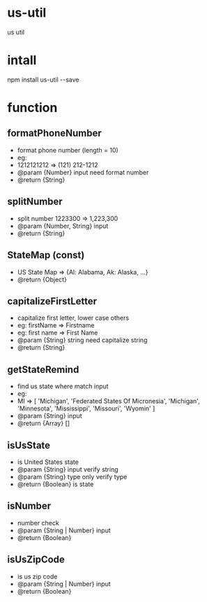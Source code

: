 # us-util
us util

# intall
npm install us-util --save

# function

## formatPhoneNumber

* format phone number (length = 10)
* eg: 
*   1212121212  =>  (121) 212-1212
* @param  {Number} input  need format number   
* @return {String} 

## splitNumber

* split number    1223300 => 1,223,300
* @param  {Number, String} input
* @return {String}

## StateMap (const)

* US State Map => {Al: Alabama, Ak: Alaska, ...}
* @return {Object}

## capitalizeFirstLetter

* capitalize first letter, lower case others
* eg: firstName => Firstname
* eg: first name => First Name
* @param  {String} string need capitalize string
* @return {String}  

## getStateRemind 
* find us state where match input
* eg:
* MI =>  [ 'Michigan', 'Federated States Of Micronesia', 'Michigan', 'Minnesota', 'Mississippi', 'Missouri', 'Wyomin' ]
* @param  {String} input 
* @return {Array}       []

## isUsState

* is United States  state
* @param  {String}  input  verify string
* @param  {String}  type  only verify type
* @return {Boolean}       is state

## isNumber

* number check
* @param  {String | Number}  input
* @return {Boolean} 

## isUsZipCode

* is us zip code
* @param  {String | Number}  input
* @return {Boolean}
